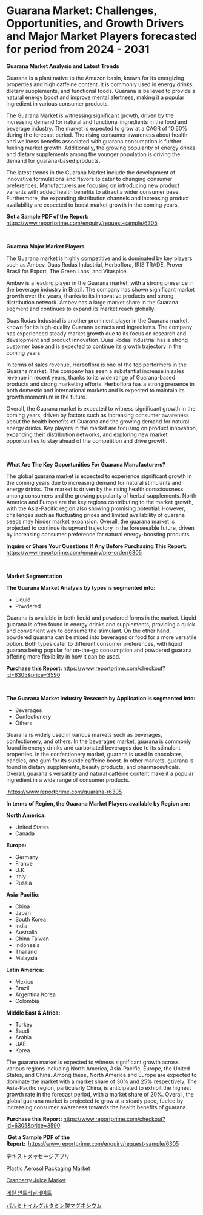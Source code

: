 <p><h1>Guarana Market: Challenges, Opportunities, and Growth Drivers and Major Market Players forecasted for period from 2024 - 2031</h1></p><p><strong>Guarana Market Analysis and Latest Trends</strong></p>
<p><p>Guarana is a plant native to the Amazon basin, known for its energizing properties and high caffeine content. It is commonly used in energy drinks, dietary supplements, and functional foods. Guarana is believed to provide a natural energy boost and improve mental alertness, making it a popular ingredient in various consumer products.</p><p>The Guarana Market is witnessing significant growth, driven by the increasing demand for natural and functional ingredients in the food and beverage industry. The market is expected to grow at a CAGR of 10.60% during the forecast period. The rising consumer awareness about health and wellness benefits associated with guarana consumption is further fueling market growth. Additionally, the growing popularity of energy drinks and dietary supplements among the younger population is driving the demand for guarana-based products.</p><p>The latest trends in the Guarana Market include the development of innovative formulations and flavors to cater to changing consumer preferences. Manufacturers are focusing on introducing new product variants with added health benefits to attract a wider consumer base. Furthermore, the expanding distribution channels and increasing product availability are expected to boost market growth in the coming years.</p></p>
<p><strong>Get a Sample PDF of the Report:&nbsp;</strong> <a href="https://www.reportprime.com/enquiry/request-sample/6305">https://www.reportprime.com/enquiry/request-sample/6305</a></p>
<p>&nbsp;</p>
<p><strong>Guarana Major Market Players</strong></p>
<p><p>The Guarana market is highly competitive and is dominated by key players such as Ambev, Duas Rodas Industrial, Herboflora, IRIS TRADE, Prover Brasil for Export, The Green Labs, and Vitaspice. </p><p>Ambev is a leading player in the Guarana market, with a strong presence in the beverage industry in Brazil. The company has shown significant market growth over the years, thanks to its innovative products and strong distribution network. Ambev has a large market share in the Guarana segment and continues to expand its market reach globally.</p><p>Duas Rodas Industrial is another prominent player in the Guarana market, known for its high-quality Guarana extracts and ingredients. The company has experienced steady market growth due to its focus on research and development and product innovation. Duas Rodas Industrial has a strong customer base and is expected to continue its growth trajectory in the coming years.</p><p>In terms of sales revenue, Herboflora is one of the top performers in the Guarana market. The company has seen a substantial increase in sales revenue in recent years, thanks to its wide range of Guarana-based products and strong marketing efforts. Herboflora has a strong presence in both domestic and international markets and is expected to maintain its growth momentum in the future.</p><p>Overall, the Guarana market is expected to witness significant growth in the coming years, driven by factors such as increasing consumer awareness about the health benefits of Guarana and the growing demand for natural energy drinks. Key players in the market are focusing on product innovation, expanding their distribution networks, and exploring new market opportunities to stay ahead of the competition and drive growth.</p></p>
<p>&nbsp;</p>
<p><strong>What Are The Key Opportunities For Guarana Manufacturers?</strong></p>
<p><p>The global guarana market is expected to experience significant growth in the coming years due to increasing demand for natural stimulants and energy drinks. The market is driven by the rising health consciousness among consumers and the growing popularity of herbal supplements. North America and Europe are the key regions contributing to the market growth, with the Asia-Pacific region also showing promising potential. However, challenges such as fluctuating prices and limited availability of guarana seeds may hinder market expansion. Overall, the guarana market is projected to continue its upward trajectory in the foreseeable future, driven by increasing consumer preference for natural energy-boosting products.</p></p>
<p><strong>Inquire or Share Your Questions If Any Before Purchasing This Report:</strong> <a href="https://www.reportprime.com/enquiry/pre-order/6305">https://www.reportprime.com/enquiry/pre-order/6305</a></p>
<p>&nbsp;</p>
<p><strong>Market Segmentation</strong></p>
<p><strong>The Guarana Market Analysis by types is segmented into:</strong></p>
<p><ul><li>Liquid</li><li>Powdered</li></ul></p>
<p><p>Guarana is available in both liquid and powdered forms in the market. Liquid guarana is often found in energy drinks and supplements, providing a quick and convenient way to consume the stimulant. On the other hand, powdered guarana can be mixed into beverages or food for a more versatile option. Both types cater to different consumer preferences, with liquid guarana being popular for on-the-go consumption and powdered guarana offering more flexibility in how it can be used.</p></p>
<p><strong>Purchase this Report:&nbsp;</strong><a href="https://www.reportprime.com/checkout?id=6305&price=3590">https://www.reportprime.com/checkout?id=6305&price=3590</a></p>
<p>&nbsp;</p>
<p><strong>The Guarana Market Industry Research by Application is segmented into:</strong></p>
<p><ul><li>Beverages</li><li>Confectionery</li><li>Others</li></ul></p>
<p><p>Guarana is widely used in various markets such as beverages, confectionery, and others. In the beverages market, guarana is commonly found in energy drinks and carbonated beverages due to its stimulant properties. In the confectionery market, guarana is used in chocolates, candies, and gum for its subtle caffeine boost. In other markets, guarana is found in dietary supplements, beauty products, and pharmaceuticals. Overall, guarana's versatility and natural caffeine content make it a popular ingredient in a wide range of consumer products.</p></p>
<p><a href="https://www.reportprime.com/guarana-r6305">&nbsp;https://www.reportprime.com/guarana-r6305</a></p>
<p><strong>In terms of Region, the Guarana Market Players available by Region are:</strong></p>
<p>
    <p> <strong> North America: </strong>
        <ul>
            <li>United States</li>
            <li>Canada</li>
        </ul>
        </p> 
    <p> <strong> Europe: </strong>
        <ul>
            <li>Germany</li>
            <li>France</li>
            <li>U.K.</li>
            <li>Italy</li>
            <li>Russia</li>
        </ul>
        </p> 
    <p> <strong> Asia-Pacific: </strong>
        <ul>
            <li>China</li>
            <li>Japan</li>
            <li>South Korea</li>
            <li>India</li>
            <li>Australia</li>
            <li>China Taiwan</li>
            <li>Indonesia</li>
            <li>Thailand</li>
            <li>Malaysia</li>
        </ul>
        </p> 
    <p> <strong> Latin America: </strong>
        <ul>
            <li>Mexico</li>
            <li>Brazil</li>
            <li>Argentina Korea</li>
            <li>Colombia</li>
        </ul>
        </p> 
    <p> <strong> Middle East & Africa: </strong>
        <ul>
            <li>Turkey</li>
            <li>Saudi</li>
            <li>Arabia</li>
            <li>UAE</li>
            <li>Korea</li>
        </ul>
    </p>
    </p>
<p><p>The guarana market is expected to witness significant growth across various regions including North America, Asia-Pacific, Europe, the United States, and China. Among these, North America and Europe are expected to dominate the market with a market share of 30% and 25% respectively. The Asia-Pacific region, particularly China, is anticipated to exhibit the highest growth rate in the forecast period, with a market share of 20%. Overall, the global guarana market is projected to grow at a steady pace, fueled by increasing consumer awareness towards the health benefits of guarana.</p></p>
<p><strong>Purchase this Report: </strong><a href="https://www.reportprime.com/checkout?id=6305&price=3590">https://www.reportprime.com/checkout?id=6305&price=3590</a></p>
<p>&nbsp;<strong>Get a Sample PDF of the Report:&nbsp;&nbsp;</strong><a href="https://www.reportprime.com/enquiry/request-sample/6305">https://www.reportprime.com/enquiry/request-sample/6305</a></p>
<p><strong></strong></p>
<p><p><a href="https://medium.com/@colbu56546/%E3%83%86%E3%82%AD%E3%82%B9%E3%83%88%E9%80%9A%E4%BF%A1%E3%82%A2%E3%83%97%E3%83%AA%E3%81%AE%E5%B8%82%E5%A0%B4-%E5%B8%82%E5%A0%B4cagr-%E5%B8%82%E5%A0%B4%E3%83%88%E3%83%AC%E3%83%B3%E3%83%89-%E3%81%8A%E3%82%88%E3%81%B3%E6%88%90%E9%95%B7%E6%88%A6%E7%95%A5%E3%81%AB%E9%96%A2%E3%81%99%E3%82%8B%E3%82%A4%E3%83%B3%E3%82%B5%E3%82%A4%E3%83%88-56f362ccfc14">テキストメッセージアプリ</a></p><p><a href="https://issuu.com/reportprime-2/docs/plastic-aerosol-packaging-market-size-2030.pptx">Plastic Aerosol Packaging Market</a></p><p><a href="https://github.com/jsmusil/Market-Research-Report-List-2/blob/main/cranberry-juice-market.md">Cranberry Juice Market</a></p><p><a href="https://github.com/trmesnao7959541/Market-Research-Report-List-1/blob/main/704367617179.md">메틸 안트라닐레이트</a></p><p><a href="https://github.com/dzy793153605/Market-Research-Report-List-1/blob/main/705091318552.md">パルミトイルグルタミン酸マグネシウム</a></p></p>